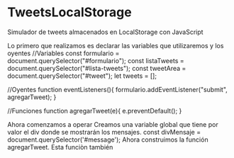 # TweetsLocalStorage
Simulador de tweets almacenados en LocalStorage con JavaScript

Lo primero que realizamos es declarar las variables que utilizaremos y los oyentes
//Variables
const formulario = document.querySelector("#formulario");
const listaTweets = document.querySelector("#lista-tweets");
const tweetArea = document.querySelector("#tweet");
let tweets = [];

//Oyentes
function eventListeners(){
    formulario.addEventListener("submit", agregarTweet);
}

//Funciones
function agregarTweet(e){
    e.preventDefault();
}

Ahora comenzamos a operar
Creamos una variable global que tiene por valor el div donde se mostrarán los mensajes.
const divMensaje = document.querySelector('#message');
Ahora construimos la función agregarTweet. Esta funciòn también